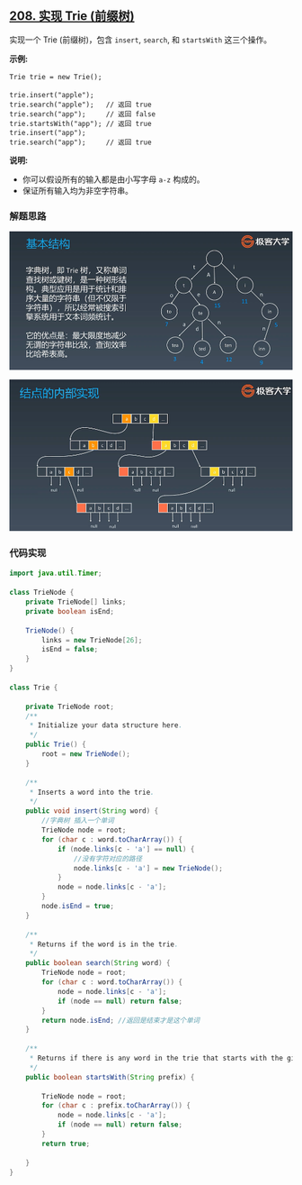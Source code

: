 ## [208. 实现 Trie (前缀树)](https://leetcode-cn.com/problems/implement-trie-prefix-tree/)

实现一个 Trie (前缀树)，包含 `insert`, `search`, 和 `startsWith` 这三个操作。

**示例:**

```
Trie trie = new Trie();

trie.insert("apple");
trie.search("apple");   // 返回 true
trie.search("app");     // 返回 false
trie.startsWith("app"); // 返回 true
trie.insert("app");   
trie.search("app");     // 返回 true
```

**说明:**

- 你可以假设所有的输入都是由小写字母 `a-z` 构成的。
- 保证所有输入均为非空字符串。

### 解题思路

![img](https://raw.githubusercontent.com/zhangguodong95/leetcode/master/img/image-20200626213303599.png)

![image-20200626214144666.png](https://github.com/zhangguodong95/leetcode/blob/master/img/image-20200626214144666.png?raw=true)

### 代码实现

```java
import java.util.Timer;

class TrieNode {
    private TrieNode[] links;
    private boolean isEnd;

    TrieNode() {
        links = new TrieNode[26];
        isEnd = false;
    }
}

class Trie {

    private TrieNode root;
    /**
     * Initialize your data structure here.
     */
    public Trie() {
        root = new TrieNode();
    }

    /**
     * Inserts a word into the trie.
     */
    public void insert(String word) {
        //字典树 插入一个单词
        TrieNode node = root;
        for (char c : word.toCharArray()) {
            if (node.links[c - 'a'] == null) {
                //没有字符对应的路径
                node.links[c - 'a'] = new TrieNode();
            }
            node = node.links[c - 'a'];
        }
        node.isEnd = true;
    }

    /**
     * Returns if the word is in the trie.
     */
    public boolean search(String word) {
        TrieNode node = root;
        for (char c : word.toCharArray()) {
            node = node.links[c - 'a'];
            if (node == null) return false;
        }
        return node.isEnd; //返回是结束才是这个单词
    }

    /**
     * Returns if there is any word in the trie that starts with the given prefix.
     */
    public boolean startsWith(String prefix) {

        TrieNode node = root;
        for (char c : prefix.toCharArray()) {
            node = node.links[c - 'a'];
            if (node == null) return false;
        }
        return true;

    }
}

```

